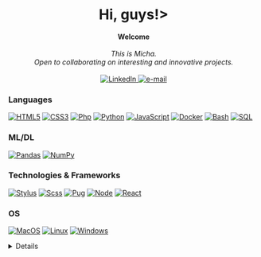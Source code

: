 <h1 align="center">Hi, guys!></h1>

<p align="center">
    <b>Welcome</b>
    <br><br>
    <i>
        This is Micha.<br>
        Open to collaborating on interesting and innovative projects.<br>
    </i>
    <br>
    <a href="https://www.linkedin.com/in/michael-matzat-98254a203/">
        <img src="https://img.shields.io/badge/LinkedIn-blue?style=flat-square&logo=linkedin" alt="LinkedIn">
    </a>
    <a href="mailto:m@madz.dev">
        <img src="https://img.shields.io/badge/Email-blue?style=flat-square&logo=gmail&logoColor=white" alt="e-mail">
    </a>
</p>

### Languages

[![HTML5](https://img.shields.io/badge/html5-black?style=for-the-badge&logo=html5)](https://hub.docker.com/u/gemichelst)
[![CSS3](https://img.shields.io/badge/css3-black?style=for-the-badge&logo=css3)](https://hub.docker.com/u/gemichelst)
[![Php](https://img.shields.io/badge/php-black?style=for-the-badge&logo=php)](https://github.com/gemichelst)
[![Python](https://img.shields.io/badge/python-black?style=for-the-badge&logo=python)](https://github.com/gemichelst)
[![JavaScript](https://img.shields.io/badge/javascript-black?style=for-the-badge&logo=javascript)](https://github.com/gemichelst)
[![Docker](https://img.shields.io/badge/docker-black?style=for-the-badge&logo=docker)](https://hub.docker.com/u/gemichelst)
[![Bash](https://img.shields.io/badge/bash-black?style=for-the-badge&logo=gnu-bash&logoColor=white)](https://github.com/gemichelst)
[![SQL](https://img.shields.io/badge/sql-black?style=for-the-badge&logo=mysql)](https://github.com/gemichelst)

### ML/DL
[![Pandas](https://img.shields.io/badge/pandas-black?style=for-the-badge&logo=pandas)](https://github.com/gemichelst)
[![NumPy](https://img.shields.io/badge/numpy-black?style=for-the-badge&logo=numpy)](https://github.com/gemichelst)

### Technologies & Frameworks
[![Stylus](https://img.shields.io/badge/stylus-black?style=for-the-badge&logo=stylus)](https://github.com/gemichelst)
[![Scss](https://img.shields.io/badge/scss-black?style=for-the-badge&logo=scss)](https://github.com/gemichelst)
[![Pug](https://img.shields.io/badge/pug-black?style=for-the-badge&logo=pug)](https://github.com/gemichelst)
[![Node](https://img.shields.io/badge/node-black?style=for-the-badge&logo=node)](https://github.com/gemichelst)
[![React](https://img.shields.io/badge/react-black?style=for-the-badge&logo=react)](https://github.com/gemichelst)

### OS
[![MacOS](https://img.shields.io/badge/MacOS-black?style=for-the-badge&logo=MacOS)](https://github.com/gemichelst)
[![Linux](https://img.shields.io/badge/linux-black?style=for-the-badge&logo=Linux)](https://github.com/gemichelst)
[![Windows](https://img.shields.io/badge/Windows-black?style=for-the-badge&logo=Windows)](https://github.com/gemichelst)

<details>
<p align="center">
  <a href="https://github.com/gemichelst">
    <img src="http://github-profile-summary-cards.vercel.app/api/cards/profile-details?username=gemichelst&theme=transparent" />
  </a>
  <a href="https://github.com/gemichelst">
    <img src="https://github-readme-streak-stats.herokuapp.com/?user=gemichelst&hide_border=true&card_width=338&theme=transparent" />
  </a>
  <a href="https://github.com/gemichelst">
    <img src="http://github-profile-summary-cards.vercel.app/api/cards/stats?username=gemichelst&theme=transparent" />
  </a>
  <a href="https://github.com/gemichelst">
    <img src="https://github-readme-stats.vercel.app/api/top-langs/?username=gemichelst&langs_count=10&exclude_repo=&hide=jupyter%20notebook,vim%20script,cmake,makefile,batchfile,emacs%20lisp,css,html&layout=default&card_width=699&hide_border=true&theme=transparent" />
  </a>
</p>
</details>

<!--
**gemichelst/gemichelst** is a ✨ _special_ ✨ repository because its `README.md` (this file) appears on your GitHub profile.

Here are some ideas to get you started:

- 🔭 I’m currently working on ...
- 🌱 I’m currently learning ...
- 👯 I’m looking to collaborate on ...
- 🤔 I’m looking for help with ...
- 💬 Ask me about ...
- 📫 How to reach me: ...
- 😄 Pronouns: ...
- ⚡ Fun fact: ...
-->
